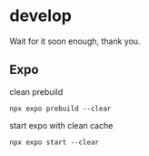 # develop

Wait for it soon enough, thank you.

## Expo

clean prebuild

```
npx expo prebuild --clear
```

start expo with clean cache

```
npx expo start --clear
```
